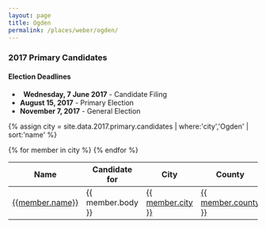 ```yaml
---
layout: page
title: Ogden
permalink: /places/weber/ogden/
---
```


### 2017 Primary Candidates

<aside class="notice">
  <h4>Election Deadlines</h4>
  <ul>
    <li><strong><i class="fa fa-check-square"></i>&nbsp; Wednesday, 7 June 2017</strong> - Candidate Filing</li>
    <li><strong>August 15, 2017</strong> - Primary Election</li>
    <li><strong>November 7, 2017</strong> - General Election</li>
  </ul>
</aside>

{% assign city = site.data.2017.primary.candidates | where:'city','Ogden' | sort:'name' %}
<table>
<thead>
  <th>Name</th>
  <th>Candidate for</th>
  <th>City</th>
  <th>County</th>
</thead>
<tbody>
{% for member in city  %}
  <tr>
    <td><a href="../../../people/{{member.id}}">{{member.name}}</a></td>
    <td>{{ member.body }}</td>
    <td><a href="../../../places/{{ member.county | downcase | replace: ' ','-' }}/{{ member.city | downcase | replace: ' ','-' }}">{{ member.city }}</a></td>
    <td><a href="../../../places/{{ member.county | downcase | replace: ' ','-' }}">{{ member.county }}</a></td>
  </tr>
{% endfor %}
</tbody>
</table>
